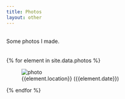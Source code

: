 ```yaml
---
title: Photos
layout: other
---
```


<main>
    <br>
    Some photos I made.
    <br>
    <br>
    <br>
    {% for element in site.data.photos %}
        <figure class="photo">
            <img src="./assets/img/photos/{{element.date}}.jpg" alt="photo" tabindex="0"/>
            <figcaption>
                {{element.location}} ({{element.date}})
            </figcaption>
        </figure>
    {% endfor %}
</main>
